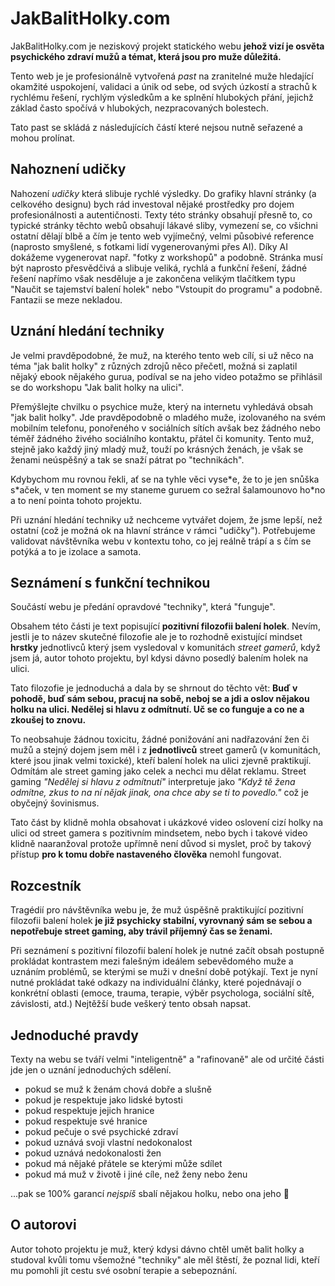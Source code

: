 # JakBalitHolky.com

JakBalitHolky.com je neziskový projekt statického webu **jehož vizí je osvěta psychického zdraví mužů a témat, která jsou pro muže důležitá.**

Tento web je je profesionálně vytvořená *past* na zranitelné muže hledající okamžité uspokojení, validaci a únik od sebe, od svých úzkostí a strachů k rychlému řešení, rychlým výsledkům a ke splnění hlubokých přání, jejichž základ často spočívá v hlubokých, nezpracovaných bolestech. 

Tato past se skládá z následujících částí které nejsou nutně seřazené a mohou prolínat.

## Nahoznení udičky

Nahození *udičky* která slibuje rychlé výsledky. Do grafiky hlavní stránky (a celkového designu) bych rád investoval nějaké prostředky pro dojem profesionálnosti a autentičnosti. Texty této stránky obsahují přesně to, co typické stránky těchto webů obsahují lákavé sliby, vymezení se, co všichni ostatní dělají blbě a čím je tento web vyjímečný, velmi působivé reference (naprosto smyšlené, s fotkami lidí vygenerovanými přes AI). Díky AI dokážeme vygenerovat např. "fotky z workshopů" a podobně. Stránka musí být naprosto přesvědčivá a slibuje veliká, rychlá a funkční řešení, žádné řešení napřímo však nesděluje a je zakončena velikým tlačítkem typu "Naučit se tajemství balení holek" nebo "Vstoupit do programu" a podobně. Fantazii se meze nekladou.

## Uznání hledání techniky

Je velmi pravděpodobné, že muž, na kterého tento web cílí, si už něco na téma "jak balit holky" z různých zdrojů něco přečetl, možná si zaplatil nějaký ebook nějakého gurua, podíval se na jeho video potažmo se přihlásil se do workshopu "Jak balit holky na ulici". 

Přemýšlejte chvilku o psychice muže, který na internetu vyhledává obsah "jak balit holky". Jde pravděpodobně o mladého muže, izolovaného na svém mobilním telefonu, ponořeného v sociálních sítích avšak bez žádného nebo téměř žádného živého sociálního kontaktu, přátel či komunity. Tento muž, stejně jako každý jiný mladý muž, touží po krásných ženách, je však se ženami neúspěšný a tak se snaží pátrat po "technikách".

Kdybychom mu rovnou řekli, ať se na tyhle věci vyse\*e, že to je jen snůška s\*aček, v ten moment se my staneme guruem co sežral šalamounovo ho\*no a to není pointa tohoto projektu.

Při uznání hledání techniky už nechceme vytvářet dojem, že jsme lepší, než ostatní (což je možná ok na hlavní stránce v rámci "udičky"). Potřebujeme validovat návštěvníka webu v kontextu toho, co jej reálně trápí a s čím se potýká a to je izolace a samota.

## Seznámení s funkční technikou

Součástí webu je předání opravdové "techniky", která "funguje".

Obsahem této části je text popisující **pozitivní filozofii balení holek**. Nevím, jestli je to název skutečné filozofie ale je to rozhodně existující mindset **hrstky** jednotlivců který jsem vysledoval v komunitách *street gamerů*, když jsem já, autor tohoto projektu, byl kdysi dávno posedlý balením holek na ulici.

Tato filozofie je jednoduchá a dala by se shrnout do těchto vět: **Buď v pohodě, buď sám sebou, pracuj na sobě, neboj se a jdi a oslov nějakou holku na ulici. Nedělej si hlavu z odmítnutí. Uč se co funguje a co ne a zkoušej to znovu.**

To neobsahuje žádnou toxicitu, žádné ponižování ani nadřazování žen či mužů a stejný dojem jsem měl i z **jednotlivců** street gamerů (v komunitách, které jsou jinak velmi toxické), kteří balení holek na ulici zjevně praktikují. Odmítám ale street gaming jako celek a nechci mu dělat reklamu. Street gaming *"Nedělej si hlavu z odmítnutí"* interpretuje jako *"Když tě žena odmítne, zkus to na ní nějak jinak, ona chce aby se ti to povedlo."* což je obyčejný šovinismus.

Tato část by klidně mohla obsahovat i ukázkové video oslovení cizí holky na ulici od street gamera s pozitivním mindsetem, nebo bych i takové video klidně naaranžoval protože upřímně není důvod si myslet, proč by takový přístup **pro k tomu dobře nastaveného člověka** nemohl fungovat.

## Rozcestník

Tragédií pro návštěvníka webu je, že muž úspěšně praktikující pozitivní filozofii balení holek **je již psychicky stabilní, vyrovnaný sám se sebou a nepotřebuje street gaming, aby trávil příjemný čas se ženami.**

Při seznámení s pozitivní filozofií balení holek je nutné začít obsah postupně prokládat kontrastem mezi falešným ideálem sebevědomého muže a uznáním problémů, se kterými se muži v dnešní době potýkají. Text je nyní nutné prokládat také odkazy na individuální články, které pojednávají o konkrétní oblasti (emoce, trauma, terapie, výběr psychologa, sociální sítě, závislosti, atd.) Nejtěžší bude veškerý tento obsah napsat.

## Jednoduché pravdy

Texty na webu se tváří velmi "inteligentně" a "rafinovaně" ale od určité části jde jen o uznání jednoduchých sdělení.

- pokud se muž k ženám chová dobře a slušně
- pokud je respektuje jako lidské bytosti
- pokud respektuje jejich hranice
- pokud respektuje své hranice
- pokud pečuje o své psychické zdraví
- pokud uznává svoji vlastní nedokonalost
- pokud uznává nedokonalosti žen
- pokud má nějaké přátele se kterými může sdílet
- pokud má muž v životě i jiné cíle, než ženy nebo ženu

...pak se 100% garancí *nejspíš* sbalí nějakou holku, nebo ona jeho 🙂

## O autorovi

Autor tohoto projektu je muž, který kdysi dávno chtěl umět balit holky a studoval kvůli tomu všemožné "techniky" ale měl štěstí, že poznal lidi, kteří mu pomohli jít cestu své osobní terapie a sebepoznání.